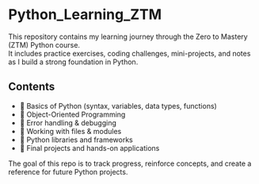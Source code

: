 # Python_Learning_ZTM

This repository contains my learning journey through the Zero to Mastery (ZTM) Python course.  
It includes practice exercises, coding challenges, mini-projects, and notes as I build a strong foundation in Python.

## Contents
- 🔹 Basics of Python (syntax, variables, data types, functions)
- 🔹 Object-Oriented Programming
- 🔹 Error handling & debugging
- 🔹 Working with files & modules
- 🔹 Python libraries and frameworks
- 🔹 Final projects and hands-on applications

The goal of this repo is to track progress, reinforce concepts, and create a reference for future Python projects.
